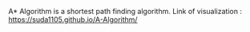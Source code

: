 A* Algorithm is a shortest path finding algorithm.
Link of visualization :  https://suda1105.github.io/A-Algorithm/
